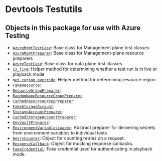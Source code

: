 # Devtools Testutils

## Objects in this package for use with Azure Testing
* [`AzureMgmtTestCase`][azure_mgmt_testcase]: Base class for Management plane test classes
* [`AzureMgmtPreparer`][azure_mgmt_preparer]: Base class for Management-plane resource preparers
* [`AzureTestCase`][azure_testcase]: Base class for data plane test classes
* [`is_live`][is_live]: Helper method for determining whether a test run is in live or playback mode
* [`get_region_override`][get_region_override]: Helper method for determining resource region
* [`FakeResource`][fake_resource]:
* [`ResourceGroupPreparer`][rg_preparer]:
* [`RandomNameResourceGroupPreparer`][random_name_rg_preparer]:
* [`CachedResourceGroupPreparer`][cached_rg_preparer]:
* [`FakeStorageAccount`][fake_storage_account]:
* [`StorageAccountPreparer`][storage_account_preparer]:
* [`CachedStorageAccountPreparer`][cached_storage_account_preparer]:
* [`KeyVaultPreparer`][kv_preparer]:
* [`EnvironmentVariablesLoader`][env_loader]: Abstract preparer for delivering secrets from environment variables to individual tests
* [`RetryCounter`][retry_counter]: Object for counting retries on a request.
* [`ResponseCallback`][response_callback]: Object for mocking response callbacks.
* [`FakeCredential`][fake_credential]: Fake credential used for authenticating in playback mode.


<!-- LINKS -->
[azure_mgmt_testcase]: https://github.com/Azure/azure-sdk-for-python/blob/520ea7175e10a971eae9d3e6cd0735efd80447b1/tools/azure-sdk-tools/devtools_testutils/mgmt_testcase.py#L57
[azure_mgmt_preparer]: https://github.com/Azure/azure-sdk-for-python/blob/520ea7175e10a971eae9d3e6cd0735efd80447b1/tools/azure-sdk-tools/devtools_testutils/mgmt_testcase.py#L128
[azure_testcase]: https://github.com/Azure/azure-sdk-for-python/blob/520ea7175e10a971eae9d3e6cd0735efd80447b1/tools/azure-sdk-tools/devtools_testutils/azure_testcase.py#L104
[is_live]: https://github.com/Azure/azure-sdk-for-python/blob/520ea7175e10a971eae9d3e6cd0735efd80447b1/tools/azure-sdk-tools/devtools_testutils/azure_testcase.py#L77
[get_region_override]: https://github.com/Azure/azure-sdk-for-python/blob/520ea7175e10a971eae9d3e6cd0735efd80447b1/tools/azure-sdk-tools/devtools_testutils/azure_testcase.py#L87
[fake_resource]: https://github.com/Azure/azure-sdk-for-python/blob/master/tools/azure-sdk-tools/devtools_testutils/resource_testcase.py#L27
[rg_preparer]: https://github.com/Azure/azure-sdk-for-python/blob/520ea7175e10a971eae9d3e6cd0735efd80447b1/tools/azure-sdk-tools/devtools_testutils/resource_testcase.py#L30
[random_name_rg_preparer]: https://github.com/Azure/azure-sdk-for-python/blob/master/tools/azure-sdk-tools/devtools_testutils/resource_testcase.py#L119
[cached_rg_preparer]: https://github.com/Azure/azure-sdk-for-python/blob/master/tools/azure-sdk-tools/devtools_testutils/resource_testcase.py#L120
[fake_storage_account]: https://github.com/Azure/azure-sdk-for-python/blob/master/tools/azure-sdk-tools/devtools_testutils/storage_testcase.py#L25
[storage_account_preparer]: https://github.com/Azure/azure-sdk-for-python/blob/520ea7175e10a971eae9d3e6cd0735efd80447b1/tools/azure-sdk-tools/devtools_testutils/storage_testcase.py#L29
[cached_storage_account_preparer]: https://github.com/Azure/azure-sdk-for-python/blob/master/tools/azure-sdk-tools/devtools_testutils/storage_testcase.py#L140
[kv_preparer]: https://github.com/Azure/azure-sdk-for-python/blob/520ea7175e10a971eae9d3e6cd0735efd80447b1/tools/azure-sdk-tools/devtools_testutils/keyvault_preparer.py#L49
[env_loader]: https://github.com/Azure/azure-sdk-for-python/blob/520ea7175e10a971eae9d3e6cd0735efd80447b1/tools/azure-sdk-tools/devtools_testutils/envvariable_loader.py#L15
[retry_counter]: https://github.com/Azure/azure-sdk-for-python/blob/ab7e7f1a7b2a6d7255abdc77a40e2d6a86c9de0a/tools/azure-sdk-tools/devtools_testutils/helpers.py#L6
[response_callback]: https://github.com/Azure/azure-sdk-for-python/blob/ab7e7f1a7b2a6d7255abdc77a40e2d6a86c9de0a/tools/azure-sdk-tools/devtools_testutils/helpers.py#L14
[fake_credential]: https://github.com/Azure/azure-sdk-for-python/blob/65ffc49fbdd0f4f83e68eb5c8e0c6d293f0569cd/tools/azure-sdk-tools/devtools_testutils/fake_credential.py